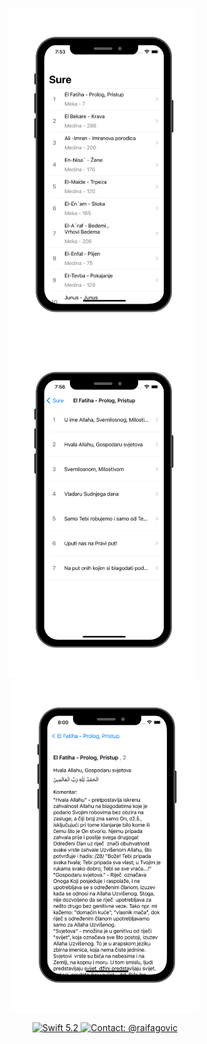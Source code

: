 <p align="center">
  <img src="README_Mockups/mockup1.png" width="300" style="margin-right: 10px;"/>
  <img src="README_Mockups/mockup2.png" width="300" style="margin-right: 10px;"/>
  <img src="README_Mockups/mockup3.png" width="300" />
</p>

<p align="center">
  <a href="#">
    <img src="https://img.shields.io/badge/Swift-5.2-orange.svg" alt="Swift 5.2">
  </a>
  <a href="https://twitter.com/raifagovic">
    <img src="https://img.shields.io/badge/Contact-@raifagovic-%231DA1F2.svg" alt="Contact: @raifagovic">
  </a>
</p>
